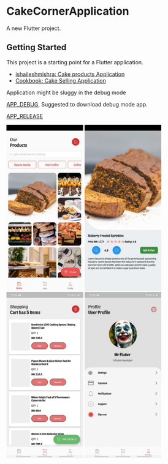 # CakeCornerApplication

A new Flutter project.

## Getting Started

This project is a starting point for a Flutter application.

- [ishaileshmishra: Cake products Application](https://flutter.dev/docs/get-started/codelab)
- [Cookbook: Cake Selling Application](https://flutter.dev/docs/cookbook)

Application might be sluggy in the debug mode

[APP_DEBUG](https://github.com/ishaileshmishra/cake-app/blob/master/assets/app-debug.apk?raw=true), Suggested to download debug mode app.


[APP_RELEASE](https://github.com/ishaileshmishra/cake-app/blob/master/assets/app-release.apk?raw=true)



<img src="assets/screens/file1.jpg" width="200">
<img src="assets/screens/file2.jpg" width="200">
<img src="assets/screens/file3.jpg" width="200">
<img src="assets/screens/file4.jpg" width="200">